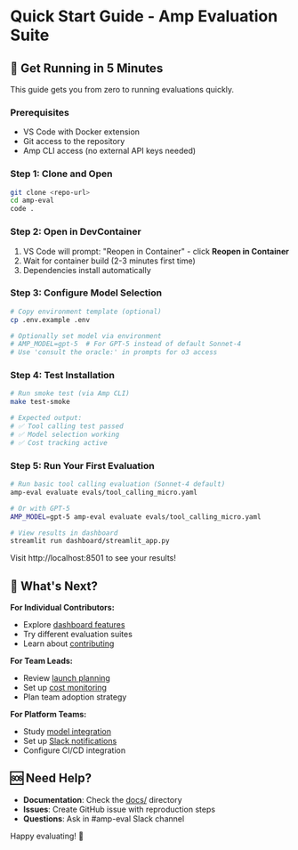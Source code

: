 # Quick Start Guide - Amp Evaluation Suite

## 🚀 Get Running in 5 Minutes

This guide gets you from zero to running evaluations quickly.

### Prerequisites
- VS Code with Docker extension
- Git access to the repository
- Amp CLI access (no external API keys needed)

### Step 1: Clone and Open

```bash
git clone <repo-url>
cd amp-eval
code .
```

### Step 2: Open in DevContainer

1. VS Code will prompt: "Reopen in Container" - click **Reopen in Container**
2. Wait for container build (2-3 minutes first time)
3. Dependencies install automatically

### Step 3: Configure Model Selection

```bash
# Copy environment template (optional)
cp .env.example .env

# Optionally set model via environment
# AMP_MODEL=gpt-5  # For GPT-5 instead of default Sonnet-4
# Use 'consult the oracle:' in prompts for o3 access
```

### Step 4: Test Installation

```bash
# Run smoke test (via Amp CLI)
make test-smoke

# Expected output:
# ✅ Tool calling test passed
# ✅ Model selection working
# ✅ Cost tracking active
```

### Step 5: Run Your First Evaluation

```bash
# Run basic tool calling evaluation (Sonnet-4 default)
amp-eval evaluate evals/tool_calling_micro.yaml

# Or with GPT-5
AMP_MODEL=gpt-5 amp-eval evaluate evals/tool_calling_micro.yaml

# View results in dashboard
streamlit run dashboard/streamlit_app.py
```

Visit http://localhost:8501 to see your results!

## 🎯 What's Next?

**For Individual Contributors:**
- Explore [dashboard features](DASHBOARD_GUIDE.md)
- Try different evaluation suites
- Learn about [contributing](CONTRIBUTING.md)

**For Team Leads:**
- Review [launch planning](LAUNCH_PLAN.md) 
- Set up [cost monitoring](DASHBOARD_GUIDE.md#cost-analysis-panel)
- Plan team adoption strategy

**For Platform Teams:**
- Study [model integration](MODEL_ADDITION.md)
- Set up [Slack notifications](../src/amp_eval/integrations/slack.py)
- Configure CI/CD integration

## 🆘 Need Help?

- **Documentation**: Check the [docs/](.) directory
- **Issues**: Create GitHub issue with reproduction steps
- **Questions**: Ask in #amp-eval Slack channel

Happy evaluating! 🎉

